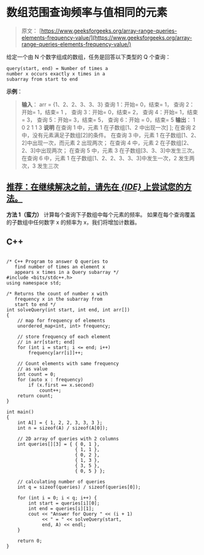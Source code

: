 # 数组范围查询频率与值相同的元素

> 原文： [https://www.geeksforgeeks.org/array-range-queries-elements-frequency-value/](https://www.geeksforgeeks.org/array-range-queries-elements-frequency-value/)

给定一个由 N 个数字组成的数组，任务是回答以下类型的 Q 个查询：

```
query(start, end) = Number of times a 
number x occurs exactly x times in a 
subarray from start to end

```

**示例**：

> **输入**： arr = {1、2、2、3、3、3}
> 查询 1：开始= 0，结束= 1，
> 查询 2：开始= 1，结束= 1 ，
> 查询 3：开始= 0，结束= 2，
> 查询 4：开始= 1，结束= 3，
> 查询 5：开始= 3，结束= 5，
> 查询 6：开始 = 0，结束= 5
> **输出**： 1 0 2 1 1 3
> **说明**
> 在查询 1 中，元素 1 在子数组[1、2 中出现一次] ];
> 在查询 2 中，没有元素满足子数组[2]的条件。
> 在查询 3 中，元素 1 在子数组[1、2、2]中出现一次，而元素 2 出现两次；
> 在查询 4 中，元素 2 在子数组[2、2、3]中出现两次；
> 在查询 5 中，元素 3 在子数组[3、3、3]中发生三次。
> 在查询 6 中，元素 1 在子数组[1、2、2、3、3、3]中发生一次，2 发生两次，3 发生三次

## [推荐：在继续解决之前，请先在 ***{IDE}*** 上尝试您的方法。](https://ide.geeksforgeeks.org/)

**方法 1（蛮力）**
计算每个查询下子数组中每个元素的频率。 如果在每个查询覆盖的子数组中任何数字 x 的频率为 x，我们将增加计数器。

## C++ 

```

/* C++ Program to answer Q queries to  
   find number of times an element x  
   appears x times in a Query subarray */
#include <bits/stdc++.h> 
using namespace std; 

/* Returns the count of number x with 
   frequency x in the subarray from  
   start to end */
int solveQuery(int start, int end, int arr[]) 
{ 
    // map for frequency of elements 
    unordered_map<int, int> frequency; 

    // store frequency of each element  
    // in arr[start; end] 
    for (int i = start; i <= end; i++)  
        frequency[arr[i]]++;     

    // Count elements with same frequency 
    // as value 
    int count = 0; 
    for (auto x : frequency)  
        if (x.first == x.second)  
            count++;     
    return count; 
} 

int main() 
{ 
    int A[] = { 1, 2, 2, 3, 3, 3 }; 
    int n = sizeof(A) / sizeof(A[0]); 

    // 2D array of queries with 2 columns 
    int queries[][3] = { { 0, 1 }, 
                         { 1, 1 }, 
                         { 0, 2 }, 
                         { 1, 3 }, 
                         { 3, 5 }, 
                         { 0, 5 } }; 

    // calculating number of queries 
    int q = sizeof(queries) / sizeof(queries[0]); 

    for (int i = 0; i < q; i++) { 
        int start = queries[i][0]; 
        int end = queries[i][1]; 
        cout << "Answer for Query " << (i + 1) 
             << " = " << solveQuery(start, 
             end, A) << endl; 
    } 

    return 0; 
} 

```